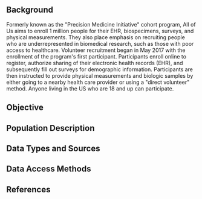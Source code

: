 ## Background
Formerly known as the "Precision Medicine Initiative" cohort program, All of Us aims to enroll 1 million people for their EHR, biospecimens, surveys, and physical measurements. They also place emphasis on recruiting people who are underrepresented in biomedical research, such as those with poor access to healthcare. Volunteer recruitment began in May 2017 with the enrollment of the program's first participant. Participants enroll online to register, authorize sharing of their electronic health records (EHR), and subsequently fill out surveys for demographic information. Participants are then instructed to provide physical measurements and biologic samples by either going to a nearby health care provider or using a "direct volunteer" method. Anyone living in the US who are 18 and up can participate.

## Objective


## Population Description

## Data Types and Sources

## Data Access Methods

## References
